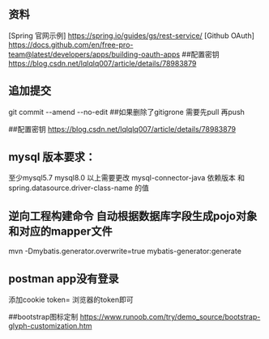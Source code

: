## 资料
[Spring 官网示例] https://spring.io/guides/gs/rest-service/
[Github OAuth] https://docs.github.com/en/free-pro-team@latest/developers/apps/building-oauth-apps
##配置密钥
https://blog.csdn.net/lqlqlq007/article/details/78983879
## 追加提交
git commit --amend --no-edit  ##如果删除了gitigrone 需要先pull 再push

##配置密钥
https://blog.csdn.net/lqlqlq007/article/details/78983879


## mysql 版本要求：
至少mysql5.7 
mysql8.0 以上需要更改 mysql-connector-java 依赖版本
和spring.datasource.driver-class-name 的值
## 逆向工程构建命令 自动根据数据库字段生成pojo对象和对应的mapper文件
mvn -Dmybatis.generator.overwrite=true mybatis-generator:generate

## postman app没有登录
添加cookie token= 浏览器的token即可


##bootstrap图标定制
https://www.runoob.com/try/demo_source/bootstrap-glyph-customization.htm
